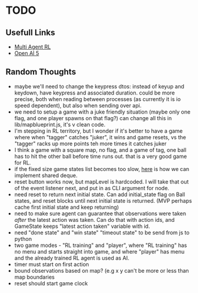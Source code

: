 # TODO

## Usefull Links

- [Multi Agent RL](https://bair.berkeley.edu/blog/2018/12/12/rllib/)
- [Open AI 5](https://openai.com/blog/openai-five/)

## Random Thoughts

- maybe we'll need to change the keypress dtos: instead of keyup and keydown, have keypress and associated duration. could be more precise, both when reading between processes (as currently it is io speed dependent), but also when sending over api.
- we need to setup a game with a juke friendly situation (maybe only one flag, and one player spawns on that flag?) can change all this in lib/mapblueprint.js, it's v clean code.
- I'm stepping in RL territory, but I wonder if it's better to have a game where when "tagger" catches "juker", it wins and game resets, vs the "tagger" racks up more points teh more times it catches juker
- I think a game with a square map, no flag, and a game of tag, one ball has to hit the other ball before time runs out. that is a very good game for RL.
- if the fixed size game states list becomes too slow, [here](https://docs.python.org/2/library/multiprocessing.html#examples) is how we can implement shared deque.
- reset button works now, but mapLevel is hardcoded. I will take that out of the event listener next, and put in as CLI argument for node.
- need reset to return next initial state. Can add initial_state flag on Ball states, and reset blocks until next initial state is returned. (MVP perhaps cache first initial state and keep returning)
- need to make sure agent can guarantee that observations were taken _after_ the latest action was taken. Can do that with action ids, and GameState keeps "latest action taken" variable with id.
- need "done state" and "win state" "timeout state" to be send from js to python
- two game modes - "RL training" and "player", where "RL training" has no menu and starts straight into game, and where "player" has menu and the already trained RL agent is used as AI. 
- timer must start on first action
- bound observations based on map? (e.g x y can't be more or less than map boundaries
- reset should start game clock